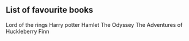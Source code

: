 List of favourite books
-----------------------
Lord of the rings
Harry potter
Hamlet
The Odyssey
The Adventures of Huckleberry Finn
